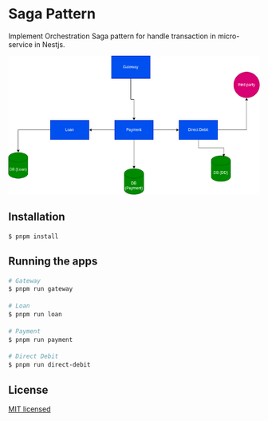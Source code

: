 # Saga Pattern
Implement Orchestration Saga pattern for handle transaction in micro-service in Nestjs.

![](https://github.com/amirkangarloo/payment-flow/blob/master/image/01.drawio.png)

## Installation

```bash
$ pnpm install
```

## Running the apps

```bash
# Gateway
$ pnpm run gateway

# Loan
$ pnpm run loan

# Payment
$ pnpm run payment

# Direct Debit
$ pnpm run direct-debit

```

## License

[MIT licensed](LICENSE)
